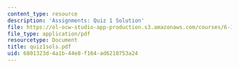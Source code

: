 ```yaml
---
content_type: resource
description: 'Assignments: Quiz 1 Solution'
file: https://ol-ocw-studio-app-production.s3.amazonaws.com/courses/6-111-introductory-digital-systems-laboratory-fall-2002/6801323d4a1b44e8f164ad6210753a24_quiz1sols.pdf
file_type: application/pdf
resourcetype: Document
title: quiz1sols.pdf
uid: 6801323d-4a1b-44e8-f164-ad6210753a24
---
```


